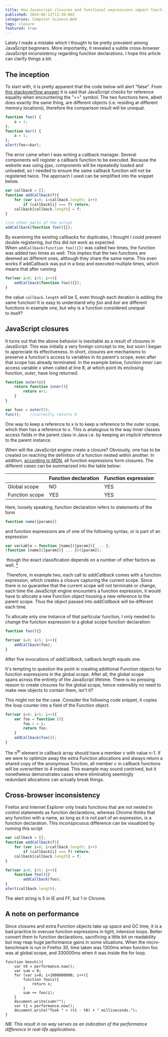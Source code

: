 ```yaml
---
title: How Javascript closures and functional expressions impact function equality
published: 2014-06-12T13:36:06Z
categories: Computer Science,Web
tags: closure
featured: true
---
```


Lately I made a mistake which I thought to be pretty prevalent among JavaScript beginners. More importantly, it revealed a subtle cross-browser JavaScript inconsistency regarding function declarations. I hope this article can clarify things a bit.<!--more-->

## The inception

To start with, it is pretty apparent that the code below will alert "false". From [this stackoverflow answer](http://stackoverflow.com/a/21680065) it is said that JavaScript checks for reference equality when encountering the "==" symbol. The two functions here, albeit does exactly the same thing, are different objects (i.e. residing at different memory locations), therefore the comparison result will be unequal.

```javascript
function foo() {
    a = 1;
};
function bar() {
    a = 1;
};
alert(foo==bar);
```

The error came when I was writing a callback manager. Several components will register a callback function to be executed. Because the website was using pjax, components will be repeatedly loaded and unloaded, so I needed to ensure the same callback function will not be registered twice. The approach I used can be simplified into the snippet below.

```javascript
var callback = [];
function addCallback(f){
    for (var i=0; i<callback.length; i++)
        if (callback[i] === f) return;
    callback[callback.length] = f;
}

//in other parts of the script
addCallback(function foo(){});
```

By examining the existing callbacks for duplicates, I thought I could prevent double registering, but this did not work as expected. When `addCallback(function foo(){})` was called two times, the function was added two times as well. This implies that the two functions are deemed as different ones, although they share the same name. This even works if addCallback was put in a loop and executed multiple times, which means that after running

```javascript
for(var i=0; i<5; i++){
    addCallback(function foo(){});
}
```

the value `callback.length` will be 5, even though each iteration is adding the same function! It is easy to understand why _foo_ and _bar_ are different functions in example one, but why is a function considered unequal to itself?

## JavaScript closures

It turns out that the above behavior is inevitable as a result of closures in JavaScript. This was initially a very foreign concept to me, but soon I began to appreciate its effectiveness. In short, closures are mechanisms to preserve a function's access to variables in its parent's scope, even after that scope has already terminated. In the example below, function _inner_ can access variable _x_ when called at line 8, at which point its enclosing function, _outer_, have long returned.

```javascript
function outer(x){
    return function inner(){
        return x+1;
    }
}

var func = outer(5);
func();    //correctly returns 6
```

One way to keep a reference to x is to keep a reference to the outer scope, which then has a reference to x. This is analogous to the way inner classes access fields in the parent class in Java i.e. by keeping an implicit reference to the parent instance.

When will the JavaScript engine create a closure? Obviously, one has to be created on reaching the definition of a function nested within another. In addition, [according to MDN](http://developer.mozilla.org/en/docs/Web/JavaScript/Reference/Functions_and_function_scope), all function expressions form closures. The different cases can be summarized into the table below:

|                | Function declaration | Function expression |
|----------------|----------------------|---------------------|
| Global scope   | NO                   | YES                 |
| Function scope | YES                  | YES                 |

Here, loosely speaking, function declaration refers to statements of the form

```javascript
function name([params])
```

and function expressions are of one of the following syntax, or is part of an expression

```javascript
var variable = function [name]([param]){ ... };
(function [name]([param]){ ... })([param]);
```

 though the exact classification depends on a number of other factors as well. [*](#cbi)

 Therefore, in example two, each call to _addCallback_ comes with a function expression, which creates a closure capturing the current scope. Since there is no guarantee that the current scope will not terminate or change, each time the JavaScript engine encounters a function expression, it would have to allocate a new Function object housing a new reference to the parent scope. Thus the object passed into _addCallback_ will be different each time.

To allocate only one instance of that particular function, I only needed to change the function expression to a global scope function declaration:

```javascript
function foo(){}

for(var i=0; i<5; i++){
    addCallback(foo);
}
```

After five invocations of _addCallback_, callback.length equals one.

It's tempting to question the point in creating additional Function objects for function expressions in the global scope. After all, the global scope spans across the entirety of the JavaScript lifetime. There is no pressing reason to create closures for the global scope, hence ostensibly no need to make new objects to contain them, isn't it?

This might not be the case. Consider the following code snippet, it copies the loop counter into a field of the Function object.

```javascript
for(var i=0; i<5; i++){
    var foo = function (){
        foo.c = i;
        return foo;
    }
    addCallback(foo());
}
```

The n<sup>th</sup> element in callback array should have a member _c_ with value n-1\. If we were to optimize away the extra Function allocations and always return a shared copy of the anonymous function, all member _c_ in callback functions will be overwritten to 4 instead. This example may sound contrived, but it nonetheless demonstrates cases where eliminating seemingly redundant allocations can actually break things.

## <a name="cbi"></a>Cross-browser inconsistency

Firefox and Internet Explorer only treats functions that are not nested in control statements as function declarations, whereas Chrome thinks that any function with a name, as long as it is not part of an expression, is a function declaration. This inconspicuous difference can be visualized by running this script

```javascript
var callback = [];
function addCallback(f){
    for (var i=0; i<callback.length; i++)
        if (callback[i] === f) return;
    callback[callback.length] = f;
}

for(var i=0; i<5; i++){
    function foo(){}
        addCallback(foo);
}
alert(callback.length);
```

The alert string is 5 in IE and FF, but 1 in Chrome.

## A note on performance

Since closures and extra Function objects take up space and GC time, it is a bad practice to overuse function expressions in tight, intensive loops. Better convert them to function declarations, sacrificing a little bit on readability but may reap huge performance gains in some situations. When the micro-benchmark is run in Firefox 30, time taken was 1300ms when function foo was at global scope, and 330000ms when it was inside the for loop.

~~~~~~~~~~~~~~~~~~~~ {.javascript .numberLines startFrom="1"}
function bench(){
    var t0 = performance.now();
    var sum = 0;
    for (var i=0; i<1000000000; i++){
        function foo(x){
            return x;
        }
        sum += foo(i);
    }
    document.write(sum+"");
    var t1 = performance.now();
    document.write("Took " + (t1 - t0) + " milliseconds.");
}
~~~~~~~~~~~~~~~~~~~~~~~~~~~~~~~~~~~~~~~~~~~~~~~~~~~~~~~~~~~~~

_NB: This result in no way serves as an indication of the performance difference in real-life applications._
